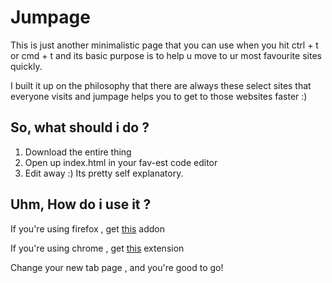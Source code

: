 Jumpage
========
This is just another minimalistic page that you can use when you hit ctrl + t or cmd + t and its basic purpose is to help u move to ur most favourite sites quickly.

I built it up on the philosophy that there are always these select sites that everyone visits and jumpage helps you to get to those websites faster :)

So, what should i do ?
----------------------------
1. Download the entire thing
2. Open up index.html in your fav-est code editor
3. Edit away :) Its pretty self explanatory.

Uhm, How do i use it ? 
------------------------
If you're using firefox , get [this][firefoxaddon] addon

If you're using chrome , get [this][chromeaddon] extension

Change your new tab page , and you're good to go!

[blog]:http://www.shrayas-diaries.blogspot.com
[firefoxaddon]:https://addons.mozilla.org/en-US/firefox/addon/new-tab-homepage/
[chromeaddon]:https://chrome.google.com/webstore/detail/icpgjfneehieebagbmdbhnlpiopdcmna
